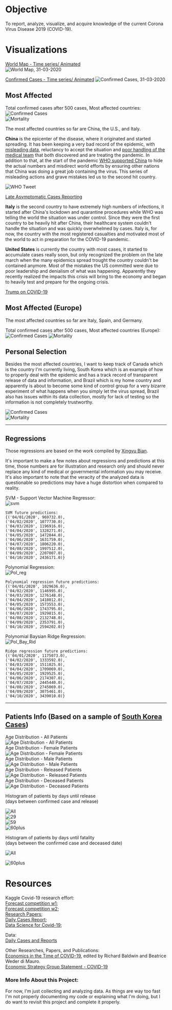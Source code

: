 # Objective

To report, analyze, visualize, and acquire knowledge of the current Corona Virus Disease 2019 (COVID-19).  
  
# Visualizations  
  

[World Map - Time series/ Animated](https://imgur.com/aom2R1j)  
![World Map, 31-03-2020](https://i.imgur.com/tM2cN2h.png)   
  
[Confirmed Cases - Time series/ Animated](https://imgur.com/eCGfx3w)
![Confirmed Cases, 31-03-2020](https://i.imgur.com/fjzXLAA.png)
  
## Most Affected  
Total confirmed cases after 500 cases, Most affected countries:
![Confirmed Cases](https://i.imgur.com/DnoMq7e.png)  
![Mortality](https://i.imgur.com/NwiL5TF.png)  
  
The most affected countries so far are China, the U.S., and Italy.

**China** is the epicenter of the disease, where it originated and started spreading. It has been keeping a very bad record of the epidemic, with [misleading data](https://www.forbes.com/sites/kenrapoza/2020/03/31/china-hints-that-its-coronavirus-data-doesnt-paint-full-picture/#59d700422d58), reluctancy to accept the situation and [poor handling of the medical team](https://www.theguardian.com/world/2020/mar/11/coronavirus-wuhan-doctor-ai-fen-speaks-out-against-authorities) that both discovered and are treating the pandemic. In addition to that, at the start of the pandemic [WHO supported China](https://nationalpost.com/news/world/this-is-not-a-time-for-fear-who-downplays-criticism-china-hushed-up-coronavirus-in-early-days) to hide the actual numbers and misdirect world efforts by ensuring other nations that China was doing a great job containing the virus. This series of misleading actions and grave mistakes led us to the second hit country.  
  
![WHO Tweet](https://i.imgur.com/vndyBbH.png)
  
[Late Asymptomatic Cases Reporting](https://www.cnn.com/2020/03/31/asia/china-asymptomatic-coronavirus-cases/index.html)  
  
**Italy** is the second country to have extremely high numbers of infections, it started after China's lockdown and quarantine procedures while WHO was telling the world the situation was under control. Since they were the first country to be heavily hit after China, their healthcare system couldn't handle the situation and was quickly overwhelmed by cases. Italy is, for now, the country with the most registered casualties and motivated most of the world to act in preparation for the COVID-19 pandemic.

**United States** is currently the country with most cases, it started to accumulate cases really soon, but only recognized the problem on the late march when the many epidemics spread trought the country couldn't be contained anymore. Most of the mistakes the US committed were due to poor leadership and denialism of what was happening. Apparently they recently realized the impacts this crisis will bring to the economy and began to heavily test and prepare for the ongoing crisis.
  
[Trump on COVID-19](https://twitter.com/i/status/1242193904553865216)
  
## Most Affected (Europe)
The most affected countries so far are Italy, Spain, and Germany.

Total confirmed cases after 500 cases, Most affected countries (Europe):
![Confirmed Cases](https://i.imgur.com/z7FJF28.png)
![Mortality](https://i.imgur.com/P0evP06.png)
  
## Personal Selection
Besides the most affected countries, I want to keep track of Canada which is the country I'm currently living, South Korea which is an example of how to properly deal with the epidemic and has a track record of transparent release of data and information, and Brazil which is my home country and apparently is about to become some kind of control group for a very bizarre experiment of what happens when you simply let the virus spread, Brazil also has issues within its data collection, mostly for lack of testing so the information is not completely trustworthy.  
  
![Confirmed Cases](https://i.imgur.com/q94HRy4.png)  
![Mortality](https://i.imgur.com/4nMaz7P.png)
  
_____
  
## Regressions

Those regressions are based on the work compiled by [Xingyu Bian](https://www.kaggle.com/therealcyberlord/coronavirus-covid-19-visualization-prediction).  
  
It's important to make a few notes about regressions and predictions at this time, those numbers are for illustration and research only and should never replace any kind of medical or governmental information you may receive. It's also important to note that the veracity of the analyzed data is questionable so predictions may have a huge distortion when compared to reality.
  
SVM - Support Vector Machine Regressor:  
![svm](https://i.imgur.com/qDUGJhO.png)
  
    SVM future predictions:
    {('04/01/2020', 969732.0),
    ('04/02/2020', 1077730.0),
    ('04/03/2020', 1196916.0),
    ('04/04/2020', 1328271.0),
    ('04/05/2020', 1472844.0),
    ('04/06/2020', 1631759.0),
    ('04/07/2020', 1806220.0),
    ('04/08/2020', 1997512.0),
    ('04/09/2020', 2207007.0),
    ('04/10/2020', 2436171.0)}


Polynomial Regression:  
![Pol_reg](https://i.imgur.com/8hsCz8r.png)
  
    Polynomial regression future predictions:
    {('04/01/2020', 1029636.0),
    ('04/02/2020', 1146995.0),
    ('04/03/2020', 1276148.0),
    ('04/04/2020', 1418012.0),
    ('04/05/2020', 1573553.0),
    ('04/06/2020', 1743795.0),
    ('04/07/2020', 1929815.0),
    ('04/08/2020', 2132748.0),
    ('04/09/2020', 2353791.0),
    ('04/10/2020', 2594202.0)}

Polynomial Baysian Ridge Regression:  
![Pol_Bay_Rid](https://i.imgur.com/Mb68RwC.png)  
  
    Ridge regression future predictions:
    {('04/01/2020', 1175073.0),
    ('04/02/2020', 1333592.0),
    ('04/03/2020', 1511025.0),
    ('04/04/2020', 1709069.0),
    ('04/05/2020', 1929525.0),
    ('04/06/2020', 2174307.0),
    ('04/07/2020', 2445440.0),
    ('04/08/2020', 2745069.0),
    ('04/09/2020', 3075461.0),
    ('04/10/2020', 3439010.0)}


_____
  
## Patients Info (Based on a sample of [South Korea Cases](https://www.kaggle.com/kimjihoo/coronavirusdataset))  
  
Age Distribution - All Patients  
![Age Distribution - All Patients](https://i.imgur.com/ipzbgn1.png)  
Age Distribution - Female Patients  
![Age Distribution - Female Patients](https://i.imgur.com/ndugyO7.png)  
Age Distribution - Male Patients  
![Age Distribution - Male Patients](https://i.imgur.com/F351lOa.png)  
Age Distribution - Released Patients  
![Age Distribution - Released Patients](https://i.imgur.com/torXsJ3.png)  
Age Distribution - Deceased Patients  
![Age Distribution - Deceased Patients](https://i.imgur.com/uYZLVVn.png)  

Histogram of patients by days until release  
(days between confirmed case and release)  
  
![All](https://i.imgur.com/20E3zk9.png)  
![29](https://i.imgur.com/diVe6Ty.png)  
![59](https://i.imgur.com/V5V9PIk.png)  
![60plus](https://i.imgur.com/kBEJWZi.png)  

Histogram of patients by days until fatality  
(days between the confirmed case and deceased date)  

![All](https://i.imgur.com/A1GWMXl.png)

![60plus](https://i.imgur.com/HqnHsSx.png)  


# Resources  
  
Kaggle Covid-19 research effort:  
[Forecast competition w1](https://www.kaggle.com/c/covid19-global-forecasting-week-1);  
[Forecast competition w2](https://www.kaggle.com/c/covid19-global-forecasting-week-2);  
[Research Papers](https://www.kaggle.com/allen-institute-for-ai/CORD-19-research-challenge/);  
[Daily Cases Report](https://www.kaggle.com/imdevskp/corona-virus-report);  
[Data Science for Covid-19](https://www.kaggle.com/kimjihoo/coronavirusdataset);  
  
Data:  
[Daily Cases and Reports](https://github.com/CSSEGISandData/COVID-19)
  
Other Researches, Papers, and Publications:  
[Economics in the Time of COVID-19](http://viet-studies.net/kinhte/COVID19_CPER.pdf), edited by Richard Baldwin and Beatrice Weder di Mauro.  
[Economic Strategy Group Statement - COVID-19](https://economicstrategygroup.org/resource/economic-strategy-group-statement-covid19/)  
  

### More Info About this Project:
For now, I'm just collecting and analyzing data. As things are way too fast I'm not properly documenting my code or explaining what I'm doing, but I do want to revisit this project and complete it properly.

